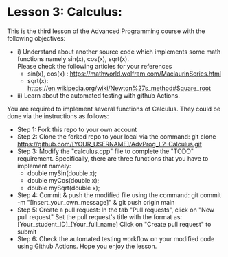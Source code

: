 # Lesson 3: Calculus:
This is the third lesson of the Advanced Programming course with the following objectives:
* i) Understand about another source code which implements some math functions namely sin(x), cos(x), sqrt(x). \
  Please check the following articles for your references
  - sin(x), cos(x) : https://mathworld.wolfram.com/MaclaurinSeries.html
  - sqrt(x): https://en.wikipedia.org/wiki/Newton%27s_method#Square_root
* ii) Learn about the automated testing with github Actions.

You are required to implement several functions of Calculus. They could be done via the instructions as follows:

* Step 1: Fork this repo to your own account
* Step 2: Clone the forked repo to your local via the command: git clone https://github.com/[YOUR_USERNAME]/AdvProg_L2-Calculus.git
* Step 3: Modify the "calculus.cpp" file to complete the "TODO" requirement. Specifically, there are three functions that you have to implement namely:
  - double mySin(double x);
  - double myCos(double x);
  - double mySqrt(double x);
* Step 4: Commit & push the modified file using the command: git commit -m "[Insert_your_own_message]" & git push origin main
* Step 5: Create a pull request:
In the tab "Pull requests", click on "New pull request"
Set the pull request's title with the format as: [Your_student_ID]_[Your_full_name]
Click on "Create pull request" to submit
* Step 6: Check the automated testing workflow on your modified code using Github Actions.
Hope you enjoy the lesson.
